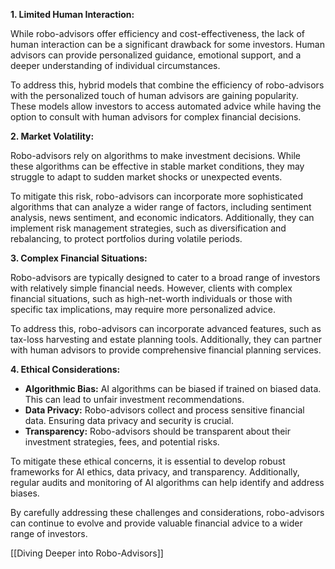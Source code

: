 **1. Limited Human Interaction:**

While robo-advisors offer efficiency and cost-effectiveness, the lack of human interaction can be a significant drawback for some investors. Human advisors can provide personalized guidance, emotional support, and a deeper understanding of individual circumstances.

To address this, hybrid models that combine the efficiency of robo-advisors with the personalized touch of human advisors are gaining popularity. These models allow investors to access automated advice while having the option to consult with human advisors for complex financial decisions.

**2. Market Volatility:**

Robo-advisors rely on algorithms to make investment decisions. While these algorithms can be effective in stable market conditions, they may struggle to adapt to sudden market shocks or unexpected events.

To mitigate this risk, robo-advisors can incorporate more sophisticated algorithms that can analyze a wider range of factors, including sentiment analysis, news sentiment, and economic indicators. Additionally, they can implement risk management strategies, such as diversification and rebalancing, to protect portfolios during volatile periods.

**3. Complex Financial Situations:**

Robo-advisors are typically designed to cater to a broad range of investors with relatively simple financial needs. However, clients with complex financial situations, such as high-net-worth individuals or those with specific tax implications, may require more personalized advice.

To address this, robo-advisors can incorporate advanced features, such as tax-loss harvesting and estate planning tools. Additionally, they can partner with human advisors to provide comprehensive financial planning services.

**4. Ethical Considerations:**

- **Algorithmic Bias:** AI algorithms can be biased if trained on biased data. This can lead to unfair investment recommendations.
- **Data Privacy:** Robo-advisors collect and process sensitive financial data. Ensuring data privacy and security is crucial.
- **Transparency:** Robo-advisors should be transparent about their investment strategies, fees, and potential risks.

To mitigate these ethical concerns, it is essential to develop robust frameworks for AI ethics, data privacy, and transparency. Additionally, regular audits and monitoring of AI algorithms can help identify and address biases.

By carefully addressing these challenges and considerations, robo-advisors can continue to evolve and provide valuable financial advice to a wider range of investors.

[[Diving Deeper into Robo-Advisors]]
